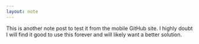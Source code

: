 ```yaml
---
layout: note
---
```


This is another note post to test it from the mobile GitHub site. I highly doubt I will find it good to use this forever and will likely want a better solution.
